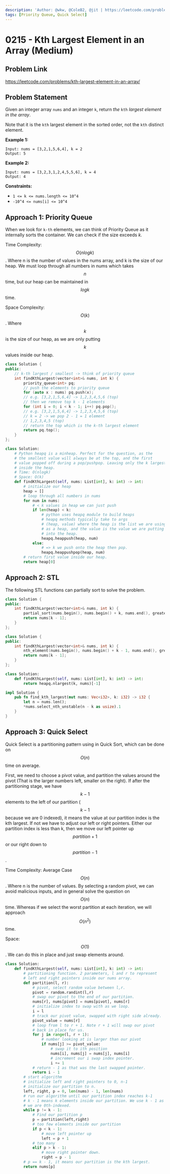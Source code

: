 ```yaml
---
description: 'Author: @wkw, @ColeB2, @jit | https://leetcode.com/problems/kth-largest-element-in-an-array/'
tags: [Priority Queue, Quick Select]
---
```


# 0215 - Kth Largest Element in an Array (Medium)

## Problem Link

https://leetcode.com/problems/kth-largest-element-in-an-array/

## Problem Statement

Given an integer array `nums` and an integer `k`, return _the_ `kth` _largest element in the array_.

Note that it is the `kth` largest element in the sorted order, not the `kth` distinct element.

**Example 1:**

```
Input: nums = [3,2,1,5,6,4], k = 2
Output: 5
```

**Example 2:**

```
Input: nums = [3,2,3,1,2,4,5,5,6], k = 4
Output: 4
```

**Constraints:**

- `1 <= k <= nums.length <= 10^4`
- `-10^4 <= nums[i] <= 10^4`

## Approach 1: Priority Queue

When we look for `k-th` elements, we can think of Priority Queue as it internally sorts the container. We can check if the size exceeds $k$.

Time Complexity: $$O(nlogk)$$. Where n is the number of values in the nums array, and k is the size of our heap. We must loop through all numbers in nums which takes $$n$$ time, but our heap can be maintained in $$logk$$ time.

Space Complexity: $$O(k)$$. Where $$k$$ is the size of our heap, as we are only putting $$k$$ values inside our heap.

<Tabs>
<TabItem value="cpp" label="C++">
<SolutionAuthor name="@wkw"/>

```cpp
class Solution {
public:
    // k-th largest / smallest -> think of priority queue
    int findKthLargest(vector<int>& nums, int k) {
        priority_queue<int> pq;
        // push the elements to priority queue
        for (auto x : nums) pq.push(x);
        // e.g. [3,2,1,5,6,4] -> 1,2,3,4,5,6 (top)
        // then we remove top k - 1 elements
        for (int i = 0; i < k - 1; i++) pq.pop();
        // e.g. [3,2,1,5,6,4] -> 1,2,3,4,5,6 (top)
        // k = 2 -> we pop 2 - 1 = 1 element
        // 1,2,3,4,5 (top)
        // return the top which is the k-th largest element
        return pq.top();
    }
};
```

</TabItem>

<TabItem value="python" label="Python">
<SolutionAuthor name="@ColeB2"/>

```py
class Solution:
    # Python heapq is a minheap. Perfect for the question, as the
    # the smallest value will always be at the top, and the first
    # value popped off during a pop/pushpop. Leaving only the k largest
    # inside the heap.
    # Time: O(nlogk)
    # Space: O(k)
    def findKthLargest(self, nums: List[int], k: int) -> int:
        # initialize our heap
        heap = []
        # loop through all numbers in nums
        for num in nums:
            # < k values in heap we can just push
            if len(heap) < k:
                # python uses heapq module to build heaps
                # heapq methods typically take to args
                # (heap, value) where the heap is the list we are using
                # as a heap, and the value is the value we are putting
                # into the heap.
                heapq.heappush(heap, num)
            else:
                # => k we push onto the heap then pop.
                heapq.heappushpop(heap, num)
        # return first value inside our heap.
        return heap[0]
```

</TabItem>
</Tabs>

## Approach 2: STL

The following STL functions can partially sort to solve the problem.

<Tabs>
<TabItem value="cpp" label="C++">
<SolutionAuthor name="@wkw"/>

```cpp
class Solution {
public:
    int findKthLargest(vector<int>& nums, int k) {
        partial_sort(nums.begin(), nums.begin() + k, nums.end(), greater<int>());
        return nums[k - 1];
    }
};
```

<SolutionAuthor name="@wkw"/>

```cpp
class Solution {
public:
    int findKthLargest(vector<int>& nums, int k) {
        nth_element(nums.begin(), nums.begin() + k - 1, nums.end(), greater<int>());
        return nums[k - 1];
    }
};
```

</TabItem>

<TabItem value="python" label="Python">
<SolutionAuthor name="@wkw"/>

```py
class Solution:
    def findKthLargest(self, nums: List[int], k: int) -> int:
        return heapq.nlargest(k, nums)[-1]
```

</TabItem>

<TabItem value="rust" label="Rust">
<SolutionAuthor name="@jit"/>

```rs
impl Solution {
    pub fn find_kth_largest(mut nums: Vec<i32>, k: i32) -> i32 {
        let n = nums.len();
        *nums.select_nth_unstable(n - k as usize).1
    }
}
```

</TabItem>
</Tabs>

## Approach 3: Quick Select

Quick Select is a partitioning pattern using in Quick Sort, which can be done on $$O(n)$$ time on average.

First, we need to choose a pivot value, and partition the values around the pivot (That is the larger numbers left, smaller on the right). If after the partitioning stage, we have $$k-1$$ elements to the left of our partition ($$k-1$$ because we are 0 indexed), it means the value at our partition index is the kth largest. If not we have to adjust our left or right pointers. Either our partition index is less than k, then we move our left pointer up $$partition + 1$$ or our right down to $$partition - 1$$.

Time Complexity: Average Case $$O(n)$$. Where n is the number of values. By selecting a random pivot, we can avoid malicious inputs, and in general solve the question on $$O(n)$$ time. Whereas if we select the worst partition at each iteration, we will approach $$O(n^2)$$ time.

Space: $$O(1)$$. We can do this in place and just swap elements around.

<Tabs>
<TabItem value="python" label="Python">
<SolutionAuthor name="@ColeB2"/>

```py
class Solution:
    def findKthLargest(self, nums: List[int], k: int) -> int:
        # partitioning function. 2 parameters, l and r to represent
        # left and right pointers inside our nums array.
        def partition(l, r):
            # pivot, select random value between l,r.
            pivot = random.randint(l,r)
            # swap our pivot to the end of our partition.
            nums[r], nums[pivot] = nums[pivot], nums[r]
            # initialize index to swap with as we loop.
            i = l
            # track our pivot value, swapped with right side already.
            pivot_value = nums[r]
            # loop from l to r + 1. Note r + 1 will swap our pivot
            # back in place for us.
            for j in range(l, r + 1):
                # number looking at is larger than our pivot
                if nums[j] >= pivot_value:
                    # swap it to ith position
                    nums[i], nums[j] = nums[j], nums[i]
                    # increment our i swap index pointer.
                    i += 1
            # return - 1 as that was the last swapped pointer.
            return i - 1
        # start algorithm
        # initialize left and right pointers to 0, n-1
        # initialize our partition to n.
        left, right, p = 0, len(nums) - 1, len(nums)
        # run our algorithm until our partition index reaches k-1
        # k - 1 means k elements inside our partition. We use k - 1 as
        # we are 0th-indexed.
        while p != k - 1:
            # Find our partition p
            p = partition(left,right)
            # too few elements inside our partition
            if p < k - 1:
                # move left pointer up
                left = p + 1
            # too many
            elif p > k - 1:
                # move right pointer down.
                right = p - 1
        # p == k - 1, it means our partition is the kth largest.
        return nums[p]
```

</TabItem>
</Tabs>

